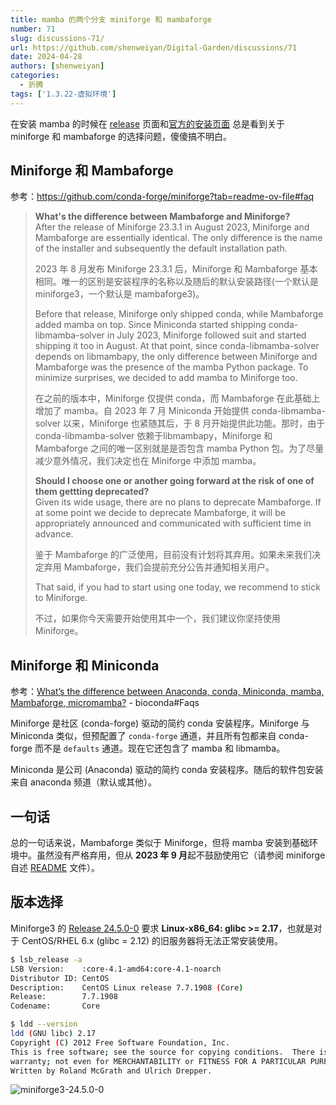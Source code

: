 ```yaml
---
title: mamba 的两个分支 miniforge 和 mambaforge
number: 71
slug: discussions-71/
url: https://github.com/shenweiyan/Digital-Garden/discussions/71
date: 2024-04-28
authors: [shenweiyan]
categories: 
  - 折腾
tags: ['1.3.22-虚拟环境']
---
```


在安装 mamba 的时候在 [release](https://github.com/conda-forge/miniforge/releases) 页面和[官方的安装页面](https://mamba.readthedocs.io/en/latest/installation/mamba-installation.html) 总是看到关于 miniforge 和 mambaforge 的选择问题，傻傻搞不明白。

<!-- more -->

## Miniforge 和 Mambaforge

参考：<https://github.com/conda-forge/miniforge?tab=readme-ov-file#faq>

> **What's the difference between Mambaforge and Miniforge?**    
> After the release of Miniforge 23.3.1 in August 2023, Miniforge and Mambaforge are essentially identical. The only difference is the name of the installer and subsequently the default installation path.
> 
> 2023 年 8 月发布 Miniforge 23.3.1 后，Miniforge 和 Mambaforge 基本相同。唯一的区别是安装程序的名称以及随后的默认安装路径(一个默认是 miniforge3，一个默认是 mambaforge3)。
> 
> Before that release, Miniforge only shipped conda, while Mambaforge added mamba on top. Since Miniconda started shipping conda-libmamba-solver in July 2023, Miniforge followed suit and started shipping it too in August. At that point, since conda-libmamba-solver depends on libmambapy, the only difference between Miniforge and Mambaforge was the presence of the mamba Python package. To minimize surprises, we decided to add mamba to Miniforge too.    
> 
> 在之前的版本中，Miniforge 仅提供 conda，而 Mambaforge 在此基础上增加了 mamba。自 2023 年 7 月 Miniconda 开始提供 conda-libmamba-solver 以来，Miniforge 也紧随其后，于 8 月开始提供此功能。那时，由于 conda-libmamba-solver 依赖于libmambapy，Miniforge 和 Mambaforge 之间的唯一区别就是是否包含 mamba Python 包。为了尽量减少意外情况，我们决定也在 Miniforge 中添加 mamba。
> 
> **Should I choose one or another going forward at the risk of one of them gettting deprecated?**     
> Given its wide usage, there are no plans to deprecate Mambaforge. If at some point we decide to deprecate Mambaforge, it will be appropriately announced and communicated with sufficient time in advance.
> 
> 鉴于 Mambaforge 的广泛使用，目前没有计划将其弃用。如果未来我们决定弃用 Mambaforge，我们会提前充分公告并通知相关用户。
> 
> That said, if you had to start using one today, we recommend to stick to Miniforge.
> 
> 不过，如果你今天需要开始使用其中一个，我们建议你坚持使用 Miniforge。

## Miniforge 和 Miniconda

参考：[What’s the difference between Anaconda, conda, Miniconda, mamba, Mambaforge, micromamba?](https://bioconda.github.io/faqs.html#what-s-the-difference-between-anaconda-conda-miniconda-mamba-mambaforge-micromamba) - bioconda#Faqs

Miniforge 是社区 (conda-forge) 驱动的简约 conda 安装程序。Miniforge 与 Miniconda 类似，但预配置了 `conda-forge` 通道，并且所有包都来自 conda-forge 而不是 `defaults` 通道。现在它还包含了 mamba 和 libmamba。

Miniconda 是公司 (Anaconda) 驱动的简约 conda 安装程序。随后的软件包安装来自 anaconda 频道（默认或其他）。

## 一句话

总的一句话来说，Mambaforge 类似于 Miniforge，但将 mamba 安装到基础环境中。虽然没有严格弃用，但从 **2023 年 9 月**起不鼓励使用它（请参阅 miniforge 自述 [README](https://github.com/conda-forge/miniforge) 文件）。

## 版本选择

Miniforge3 的 [Release 24.5.0-0](https://github.com/conda-forge/miniforge/releases/tag/24.5.0-0) 要求 **Linux-x86_64: glibc >= 2.17**，也就是对于 CentOS/RHEL 6.x (glibc = 2.12) 的旧服务器将无法正常安装使用。

```bash
$ lsb_release -a
LSB Version:    :core-4.1-amd64:core-4.1-noarch
Distributor ID: CentOS
Description:    CentOS Linux release 7.7.1908 (Core)
Release:        7.7.1908
Codename:       Core

$ ldd --version
ldd (GNU libc) 2.17
Copyright (C) 2012 Free Software Foundation, Inc.
This is free software; see the source for copying conditions.  There is NO
warranty; not even for MERCHANTABILITY or FITNESS FOR A PARTICULAR PURPOSE.
Written by Roland McGrath and Ulrich Drepper.
```

![miniforge3-24.5.0-0](https://kg.weiyan.tech/2025/03/miniforge3-24.5.0-0.webp)


<script src="https://giscus.app/client.js"
	data-repo="shenweiyan/Digital-Garden"
	data-repo-id="R_kgDOKgxWlg"
	data-mapping="number"
	data-term="71"
	data-reactions-enabled="1"
	data-emit-metadata="0"
	data-input-position="bottom"
	data-theme="light"
	data-lang="zh-CN"
	crossorigin="anonymous"
	async>
</script>
